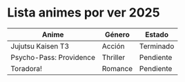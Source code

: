 #  Lista animes por ver  2025

| Anime                          | Género             | Estado              |
|-------------------------------|--------------------|---------------------|
| Jujutsu Kaisen T3             | Acción             |Terminado
| Psycho-Pass: Providence       | Thriller           | Pendiente          |
| Toradora!                     | Romance            |Pendiente           | 
